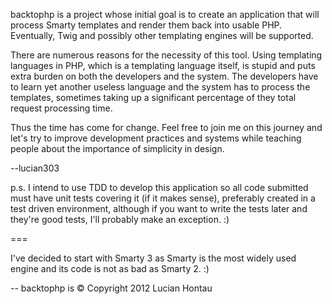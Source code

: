 backtophp is a project whose initial goal is to create an application that will process Smarty templates and render them back into usable PHP. Eventually, Twig and possibly other templating engines will be supported.

There are numerous reasons for the necessity of this tool. Using templating languages in PHP, which is a templating language itself, is stupid and puts extra burden on both the developers and the system. The developers have to learn yet another useless language and the system has to process the templates, sometimes taking up a significant percentage of they total request processing time.

Thus the time has come for change. Feel free to join me on this journey and let's try to improve development practices and systems while teaching people about the importance of simplicity in design.

--lucian303

p.s. I intend to use TDD to develop this application so all code submitted must have unit tests covering it (if it makes sense), preferably created in a test driven environment, although if you want to write the tests later and they're good tests, I'll probably make an exception. :)

===

I've decided to start with Smarty 3 as Smarty is the most widely used engine and its code is not as bad as Smarty 2. :)

--
backtophp is &copy; Copyright 2012 Lucian Hontau